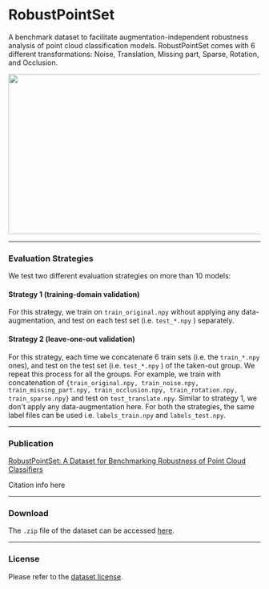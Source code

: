 # RobustPointSet
A benchmark dataset to facilitate augmentation-independent robustness analysis of point cloud classification models. RobustPointSet comes with 6 different transformations: Noise, Translation, Missing part, Sparse, Rotation, and Occlusion.

<div align="center">
<img src="https://github.com/AutodeskAILab/RobustPointSet/blob/main/RobustPointSet.png" width="800" height="320">
</div>

--------------

### Evaluation Strategies

We test two different evaluation strategies on more than 10 models:

#### Strategy 1 (training-domain validation)
For this strategy, we train on `train_original.npy` without applying any data-augmentation, and test on each test set (i.e. `test_*.npy` ) separately.

#### Strategy 2 (leave-one-out validation)
For this strategy, each time we concatenate 6 train sets (i.e. the `train_*.npy` ones), and test on the test set (i.e. `test_*.npy` ) of the taken-out group. We repeat this process for all the groups. For example, we train with concatenation of `{train_original.npy, train_noise.npy, train_missing_part.npy, train_occlusion.npy, train_rotation.npy, train_sparse.npy}` and test on `test_translate.npy`. Similar to strategy 1, we don't apply any data-augmentation here. For both the strategies, the same label files can be used i.e. `labels_train.npy` and `labels_test.npy`.

-----------------

### Publication 

[RobustPointSet: A Dataset for Benchmarking Robustness of Point Cloud Classifiers]()

Citation info here

-----------------
### Download
The `.zip` file of the dataset can be accessed [here](https://github.com/AutodeskAILab/RobustPointSet/releases/tag/v1.0).

-----------------
### License

Please refer to the [dataset license](https://github.com/AutodeskAILab/RobustPointSet/blob/main/LICENSE.md).


